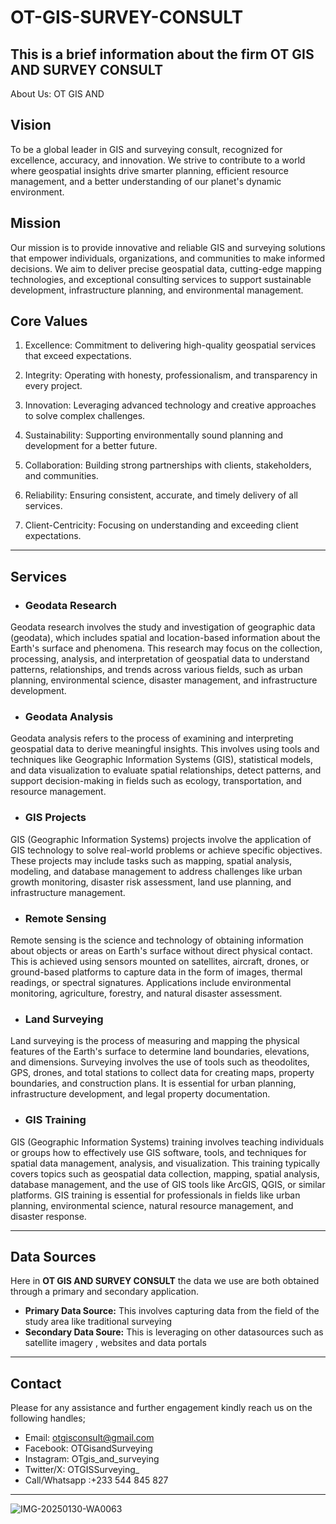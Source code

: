 # OT-GIS-SURVEY-CONSULT
This is a brief information about the firm OT GIS AND SURVEY CONSULT
---
About Us:
OT GIS AND 
## Vision
To be a global leader in GIS and surveying consult, recognized for excellence, accuracy, and innovation. We strive to contribute to a world where geospatial insights drive smarter planning, efficient resource management, and a better understanding of our planet's dynamic environment.

## Mission
Our mission is to provide innovative and reliable GIS and surveying solutions that empower individuals, organizations, and communities to make informed decisions. We aim to deliver precise geospatial data, cutting-edge mapping technologies, and exceptional consulting services to support sustainable development, infrastructure planning, and environmental management.

## Core Values

1. Excellence: Commitment to delivering high-quality geospatial services that exceed expectations.

2. Integrity: Operating with honesty, professionalism, and transparency in every project.

3. Innovation: Leveraging advanced technology and creative approaches to solve complex challenges.

4. Sustainability: Supporting environmentally sound planning and development for a better future.

5. Collaboration: Building strong partnerships with clients, stakeholders, and communities.

6. Reliability: Ensuring consistent, accurate, and timely delivery of all services.

7. Client-Centricity: Focusing on understanding and exceeding client expectations.

---

## Services

- ### Geodata Research
Geodata research involves the study and investigation of geographic data (geodata), which includes spatial and location-based information about the Earth's surface and phenomena. This research may focus on the collection, processing, analysis, and interpretation of geospatial data to understand patterns, relationships, and trends across various fields, such as urban planning, environmental science, disaster management, and infrastructure development.

- ### Geodata Analysis
Geodata analysis refers to the process of examining and interpreting geospatial data to derive meaningful insights. This involves using tools and techniques like Geographic Information Systems (GIS), statistical models, and data visualization to evaluate spatial relationships, detect patterns, and support decision-making in fields such as ecology, transportation, and resource management.

- ### GIS Projects
GIS (Geographic Information Systems) projects involve the application of GIS technology to solve real-world problems or achieve specific objectives. These projects may include tasks such as mapping, spatial analysis, modeling, and database management to address challenges like urban growth monitoring, disaster risk assessment, land use planning, and infrastructure management.

- ### Remote Sensing
Remote sensing is the science and technology of obtaining information about objects or areas on Earth's surface without direct physical contact. This is achieved using sensors mounted on satellites, aircraft, drones, or ground-based platforms to capture data in the form of images, thermal readings, or spectral signatures. Applications include environmental monitoring, agriculture, forestry, and natural disaster assessment.

- ### Land Surveying
Land surveying is the process of measuring and mapping the physical features of the Earth's surface to determine land boundaries, elevations, and dimensions. Surveying involves the use of tools such as theodolites, GPS, drones, and total stations to collect data for creating maps, property boundaries, and construction plans. It is essential for urban planning, infrastructure development, and legal property documentation.

- ### GIS Training
GIS (Geographic Information Systems) training involves teaching individuals or groups how to effectively use GIS software, tools, and techniques for spatial data management, analysis, and visualization. This training typically covers topics such as geospatial data collection, mapping, spatial analysis, database management, and the use of GIS tools like ArcGIS, QGIS, or similar platforms. GIS training is essential for professionals in fields like urban planning, environmental science, natural resource management, and disaster response.

---

## Data Sources
Here in **OT GIS AND SURVEY CONSULT** the data we use are both obtained through a primary and secondary application.

  - **Primary Data Source:** This involves capturing data from the field of the study area like traditional surveying
  - **Secondary Data Soure:** This is leveraging on other datasources such as satellite imagery , websites and data portals
---

## Contact
Please for any assistance and further engagement kindly reach us on the following handles;
  -  Email: otgisconsult@gmail.com
  -  Facebook: OTGisandSurveying 
  -  Instagram: OTgis_and_surveying
  -  Twitter/X: OTGISSurveying_
  -  Call/Whatsapp :+233 544 845 827
---
    
![IMG-20250130-WA0063](https://github.com/user-attachments/assets/768065b3-6f04-4128-a6cd-c1a5c64e2d0f)
    
  

